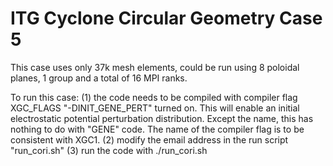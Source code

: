 # ITG Cyclone Circular Geometry Case 5

This case uses only 37k mesh elements, could be run using 8 poloidal planes, 1 group and a total of 16 MPI ranks.

To run this case:
(1) the code needs to be compiled with compiler flag XGC_FLAGS "-DINIT_GENE_PERT" turned on. This will enable an initial electrostatic potential perturbation distribution. 
Except the name, this has nothing to do with "GENE" code. The name of the compiler flag is to be consistent with XGC1.
(2) modify the email address in the run script "run_cori.sh"
(3) run the code with ./run_cori.sh 
